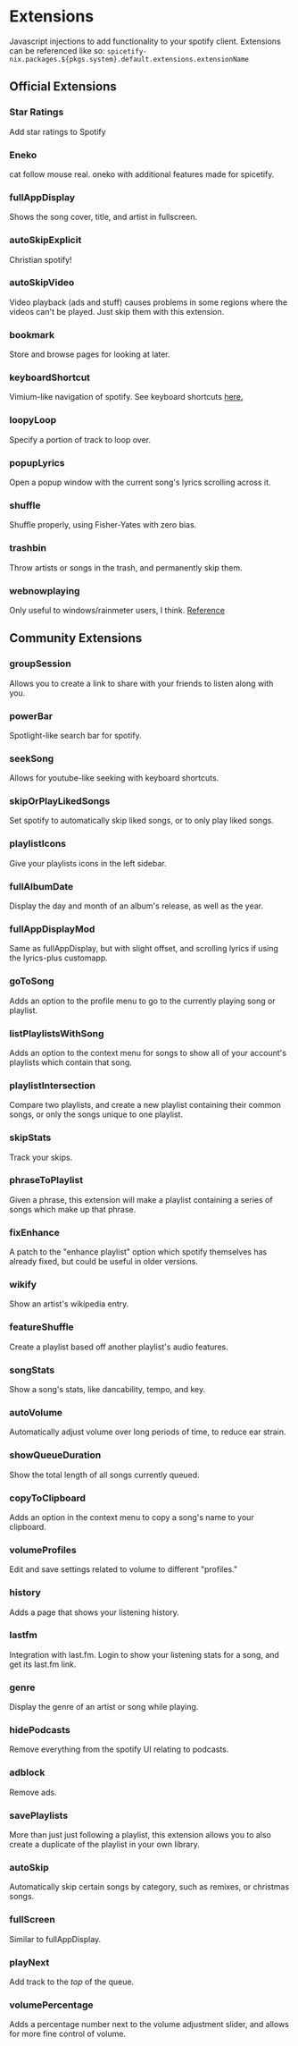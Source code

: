 # Extensions

Javascript injections to add functionality to your spotify client.
Extensions can be referenced like so:
``spicetify-nix.packages.${pkgs.system}.default.extensions.extensionName``

## Official Extensions

### Star Ratings

Add star ratings to Spotify

### Eneko

cat follow mouse real.
oneko with additional features made for spicetify.

### fullAppDisplay

Shows the song cover, title, and artist in fullscreen.

### autoSkipExplicit

Christian spotify!

### autoSkipVideo

Video playback (ads and stuff) causes problems in some regions where the videos
can't be played. Just skip them with this extension.

### bookmark

Store and browse pages for looking at later.

### keyboardShortcut

Vimium-like navigation of spotify. See keyboard shortcuts [here.](https://spicetify.app/docs/advanced-usage/extensions#keyboard-shortcut)

### loopyLoop

Specify a portion of track to loop over.

### popupLyrics

Open a popup window with the current song's lyrics scrolling across it.

### shuffle

Shuffle properly, using Fisher-Yates with zero bias.

### trashbin

Throw artists or songs in the trash, and permanently skip them.

### webnowplaying

Only useful to windows/rainmeter users, I think. [Reference](https://spicetify.app/docs/advanced-usage/extensions#web-now-playing)

## Community Extensions

### groupSession

Allows you to create a link to share with your friends to listen along with you.

### powerBar

Spotlight-like search bar for spotify.

### seekSong

Allows for youtube-like seeking with keyboard shortcuts.

### skipOrPlayLikedSongs

Set spotify to automatically skip liked songs, or to only play liked songs.

### playlistIcons

Give your playlists icons in the left sidebar.

### fullAlbumDate

Display the day and month of an album's release, as well as the year.

### fullAppDisplayMod

Same as fullAppDisplay, but with slight offset, and scrolling lyrics if using
the lyrics-plus customapp.

### goToSong

Adds an option to the profile menu to go to the currently playing song or playlist.

### listPlaylistsWithSong

Adds an option to the context menu for songs to show all of your account's
playlists which contain that song.

### playlistIntersection

Compare two playlists, and create a new playlist containing their common songs,
or only the songs unique to one playlist.

### skipStats

Track your skips.

### phraseToPlaylist

Given a phrase, this extension will make a playlist containing a series of songs
which make up that phrase.

### fixEnhance

A patch to the "enhance playlist" option which spotify themselves has already
fixed, but could be useful in older versions.

### wikify

Show an artist's wikipedia entry.

### featureShuffle

Create a playlist based off another playlist's audio features.

### songStats

Show a song's stats, like dancability, tempo, and key.

### autoVolume

Automatically adjust volume over long periods of time, to reduce ear strain.

### showQueueDuration

Show the total length of all songs currently queued.

### copyToClipboard

Adds an option in the context menu to copy a song's name to your clipboard.

### volumeProfiles

Edit and save settings related to volume to different "profiles."

### history

Adds a page that shows your listening history.

### lastfm

Integration with last.fm. Login to show your listening stats for a song, and get
its last.fm link.

### genre

Display the genre of an artist or song while playing.

### hidePodcasts

Remove everything from the spotify UI relating to podcasts.

### adblock

Remove ads.

### savePlaylists

More than just just following a playlist, this extension allows you to also
create a duplicate of the playlist in your own library.

### autoSkip

Automatically skip certain songs by category, such as remixes, or christmas songs.

### fullScreen

Similar to fullAppDisplay.

### playNext

Add track to the _top_ of the queue.

### volumePercentage

Adds a percentage number next to the volume adjustment slider, and allows for
more fine control of volume.
